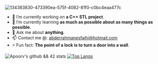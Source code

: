 ![134383830-473390ea-575f-4082-81f0-c0bc4eaa477c](https://user-images.githubusercontent.com/58333462/136580416-086e54b2-058a-4731-876f-2c39f1f43a48.jpg)

- 🔭 I’m currently working on **a C++ STL project**.
- 🌱 I’m currently learning **as much as possible about as many things as possible**.
- 💬 Ask me about **anything**.
- 📫 Contact me @: abderrahmanesfaihi@hotmail.com
- ⚡ Fun fact: **The point of a lock is to turn a door into a wall**.

![Apoorv's github && 42 stats](https://github-readme-stats.vercel.app/api?username=abderrsfa&show_icons=true&theme=dark)
[![Top Langs](https://github-readme-stats.vercel.app/api/top-langs/?username=abderrsfa&text_color=daf7dc&bg_color=151515)](https://github.com/AbderrSfa?tab=repositories)
<!--
**AbderrSfa/AbderrSfa** is a ✨ _special_ ✨ repository because its `README.md` (this file) appears on your GitHub profile.
- 👯 I’m looking to collaborate on ...
- 🤔 I’m looking for help with ...
Here are some ideas to get you started:
-->
